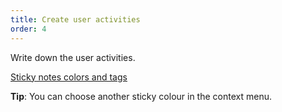 ```yaml
---
title: Create user activities
order: 4
---
```


Write down the user activities.

[Sticky notes colors and tags](howTo:sticky-note-colors-and-tags)

**Tip**: You can choose another sticky colour in the context menu.
